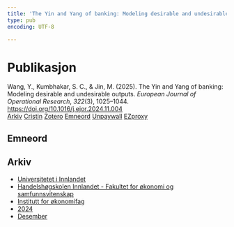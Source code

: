 ```yaml
---
title: 'The Yin and Yang of banking: Modeling desirable and undesirable outputs'
type: pub
encoding: UTF-8

---
```

<h1>Publikasjon</h1>
<article id="csl-bib-container-2CRXP6MR" class="csl-bib-container">
  <div class="csl-bib-body"> <div class="csl-entry">Wang, Y., Kumbhakar, S. C., &#38; Jin, M. (2025). The Yin and Yang of banking: Modeling desirable and undesirable outputs. <i>European Journal of Operational Research</i>, <i>322</i>(3), 1025–1044. <a href="https://doi.org/10.1016/j.ejor.2024.11.004">https://doi.org/10.1016/j.ejor.2024.11.004</a></div> </div>
  <div class="csl-bib-buttons">
    <a href="#taxonomy-article-2CRXP6MR" alt="archive" class="csl-bib-button">Arkiv</a>
    <a href="https://app.cristin.no/results/show.jsf?id=2330097" alt="Cristin" class="csl-bib-button">Cristin</a>
    <a href="http://zotero.org/groups/5881554/items/2CRXP6MR" alt="Zotero" class="csl-bib-button">Zotero</a>
    <a href="#keywords-article-2CRXP6MR" alt="keywords" class="csl-bib-button">Emneord</a>
    <a href="https://doi.org/10.1016/j.ejor.2024.11.004" alt="Unpaywall" class="csl-bib-button">Unpaywall</a>
    <a href="https://doi.org/10.1016/j.ejor.2024.11.004" alt="EZproxy" class="csl-bib-button">EZproxy</a>
  </div>
  <div id="csl-bib-meta-container-2CRXP6MR"></div>
</article>
<div id="csl-bib-meta-2CRXP6MR" class="csl-bib-meta">
  <article id="keywords-article-2CRXP6MR" class="keywords-article">
    <h1>Emneord</h1>
    
  </article>
  <article id="taxonomy-article-2CRXP6MR" class="taxonomy-article">
    <h1>Arkiv</h1>
    <ul>
      <li>
        <a href="/nn/archive/?key=3DCRN523">Universitetet i Innlandet</a>
      </li>
      <li>
        <a href="/nn/archive/?key=DU8Q9LN9">Handelshøgskolen Innlandet - Fakultet for økonomi og samfunnsvitenskap</a>
      </li>
      <li>
        <a href="/nn/archive/?key=3IQA89I8">Institutt for økonomifag</a>
      </li>
      <li>
        <a href="/nn/archive/?key=ZM8AGK3A">2024</a>
      </li>
      <li>
        <a href="/nn/archive/?key=MFYBZCY2">Desember</a>
      </li>
    </ul>
  </article>
</div>
